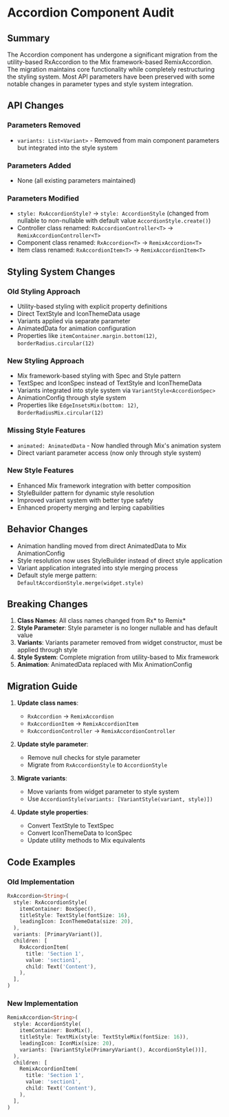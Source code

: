 # Accordion Component Audit

## Summary
The Accordion component has undergone a significant migration from the utility-based RxAccordion to the Mix framework-based RemixAccordion. The migration maintains core functionality while completely restructuring the styling system. Most API parameters have been preserved with some notable changes in parameter types and style system integration.

## API Changes

### Parameters Removed
- `variants: List<Variant>` - Removed from main component parameters but integrated into the style system

### Parameters Added  
- None (all existing parameters maintained)

### Parameters Modified
- `style: RxAccordionStyle?` → `style: AccordionStyle` (changed from nullable to non-nullable with default value `AccordionStyle.create()`)
- Controller class renamed: `RxAccordionController<T>` → `RemixAccordionController<T>`
- Component class renamed: `RxAccordion<T>` → `RemixAccordion<T>`
- Item class renamed: `RxAccordionItem<T>` → `RemixAccordionItem<T>`

## Styling System Changes

### Old Styling Approach
- Utility-based styling with explicit property definitions
- Direct TextStyle and IconThemeData usage
- Variants applied via separate parameter
- AnimatedData for animation configuration
- Properties like `itemContainer.margin.bottom(12)`, `borderRadius.circular(12)`

### New Styling Approach
- Mix framework-based styling with Spec and Style pattern
- TextSpec and IconSpec instead of TextStyle and IconThemeData
- Variants integrated into style system via `VariantStyle<AccordionSpec>`
- AnimationConfig through style system
- Properties like `EdgeInsetsMix(bottom: 12)`, `BorderRadiusMix.circular(12)`

### Missing Style Features
- `animated: AnimatedData` - Now handled through Mix's animation system
- Direct variant parameter access (now only through style system)

### New Style Features
- Enhanced Mix framework integration with better composition
- StyleBuilder pattern for dynamic style resolution
- Improved variant system with better type safety
- Enhanced property merging and lerping capabilities

## Behavior Changes
- Animation handling moved from direct AnimatedData to Mix AnimationConfig
- Style resolution now uses StyleBuilder instead of direct style application
- Variant application integrated into style merging process
- Default style merge pattern: `DefaultAccordionStyle.merge(widget.style)`

## Breaking Changes
1. **Class Names**: All class names changed from Rx* to Remix*
2. **Style Parameter**: Style parameter is no longer nullable and has default value
3. **Variants**: Variants parameter removed from widget constructor, must be applied through style
4. **Style System**: Complete migration from utility-based to Mix framework
5. **Animation**: AnimatedData replaced with Mix AnimationConfig

## Migration Guide
1. **Update class names**: 
   - `RxAccordion` → `RemixAccordion`
   - `RxAccordionItem` → `RemixAccordionItem` 
   - `RxAccordionController` → `RemixAccordionController`

2. **Update style parameter**:
   - Remove null checks for style parameter
   - Migrate from `RxAccordionStyle` to `AccordionStyle`

3. **Migrate variants**:
   - Move variants from widget parameter to style system
   - Use `AccordionStyle(variants: [VariantStyle(variant, style)])`

4. **Update style properties**:
   - Convert TextStyle to TextSpec
   - Convert IconThemeData to IconSpec
   - Update utility methods to Mix equivalents

## Code Examples

### Old Implementation
```dart
RxAccordion<String>(
  style: RxAccordionStyle(
    itemContainer: BoxSpec(),
    titleStyle: TextStyle(fontSize: 16),
    leadingIcon: IconThemeData(size: 20),
  ),
  variants: [PrimaryVariant()],
  children: [
    RxAccordionItem(
      title: 'Section 1',
      value: 'section1',
      child: Text('Content'),
    ),
  ],
)
```

### New Implementation  
```dart
RemixAccordion<String>(
  style: AccordionStyle(
    itemContainer: BoxMix(),
    titleStyle: TextMix(style: TextStyleMix(fontSize: 16)),
    leadingIcon: IconMix(size: 20),
    variants: [VariantStyle(PrimaryVariant(), AccordionStyle())],
  ),
  children: [
    RemixAccordionItem(
      title: 'Section 1', 
      value: 'section1',
      child: Text('Content'),
    ),
  ],
)
```